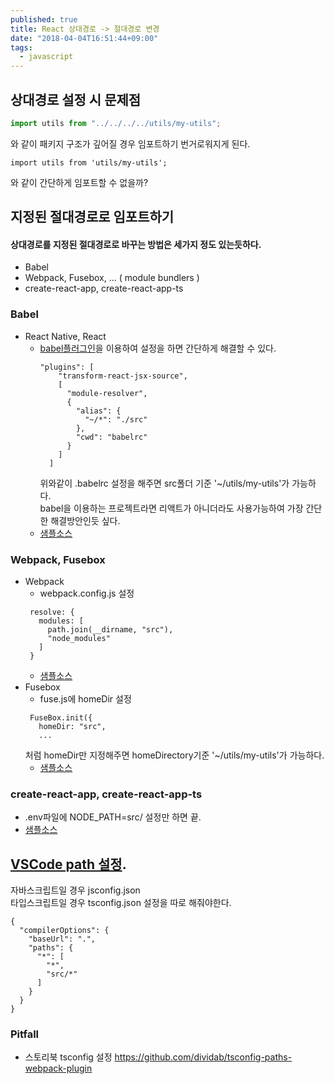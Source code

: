 ```yaml
---
published: true
title: React 상대경로 -> 절대경로 변경
date: "2018-04-04T16:51:44+09:00"
tags:
  - javascript
---
```


## 상대경로 설정 시 문제점

```javascript
import utils from "../../../../utils/my-utils";
```

와 같이 패키지 구조가 깊어질 경우 임포트하기 번거로워지게 된다.

```
import utils from 'utils/my-utils';
```

와 같이 간단하게 임포트할 수 없을까?

## 지정된 절대경로로 임포트하기

#### 상대경로를 지정된 절대경로로 바꾸는 방법은 세가지 정도 있는듯하다.

- Babel
- Webpack, Fusebox, ... ( module bundlers )
- create-react-app, create-react-app-ts

### Babel

- React Native, React <br/>
  - [babel플러그인](https://github.com/tleunen/babel-plugin-module-resolver)을 이용하여 설정을 하면 간단하게 해결할 수 있다. <br/>
    ```
    "plugins": [
        "transform-react-jsx-source",
        [
          "module-resolver",
          {
            "alias": {
              "~/*": "./src"
            },
            "cwd": "babelrc"
          }
        ]
      ]
    ```
    위와같이 .babelrc 설정을 해주면 src폴더 기준 '~/utils/my-utils'가 가능하다.<br/>
    babel을 이용하는 프로젝트라면 리액트가 아니더라도 사용가능하여 가장 간단한 해결방안인듯 싶다.
  - [샘플소스](https://github.com/BoBeenLee/absolute-sample/tree/2-react-native-ts)

### Webpack, Fusebox

- Webpack
  - webpack.config.js 설정
  ```
   resolve: {
     modules: [
       path.join(__dirname, "src"),
       "node_modules"
     ]
   }
  ```
  - [샘플소스](https://github.com/BoBeenLee/absolute-sample/tree/4-webpack)
- Fusebox
  - fuse.js에 homeDir 설정
  ```
   FuseBox.init({
     homeDir: "src",
     ...
  ```
  처럼 homeDir만 지정해주면 homeDirectory기준 '~/utils/my-utils'가 가능하다.
  - [샘플소스](https://github.com/BoBeenLee/absolute-sample/tree/3-fusebox-ts)

### create-react-app, create-react-app-ts

- .env파일에 NODE_PATH=src/ 설정만 하면 끝.
- [샘플소스](https://github.com/BoBeenLee/absolute-sample/tree/1-create-react-app)

## [VSCode path 설정](https://code.visualstudio.com/docs/languages/jsconfig).

자바스크립트일 경우 jsconfig.json <br/>
타입스크립트일 경우 tsconfig.json 설정을 따로 해줘야한다.

```
{
  "compilerOptions": {
    "baseUrl": ".",
    "paths": {
      "*": [
        "*",
        "src/*"
      ]
    }
  }
}
```

### Pitfall

- 스토리북 tsconfig 설정 https://github.com/dividab/tsconfig-paths-webpack-plugin
